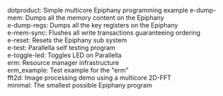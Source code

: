 dotproduct:       Simple multicore Epiphany programming example
e-dump-mem:       Dumps all the memory content on the Epiphany  
e-dump-regs:      Dumps all the key registers on the Epiphany  
e-mem-sync:       Flushes all write transactions guaranteeing ordering  
e-reset:          Resets the Epiphany sub system  
e-test:           Parallella self testing program  
e-toggle-led:     Toggles LED on Parallella  
erm:              Resource manager infrastructure  
erm_example:      Test example for the "erm"  
fft2d:            Image processing demo using a multicore 2D-FFT  
minimal:          The smallest possible Epiphany program  

